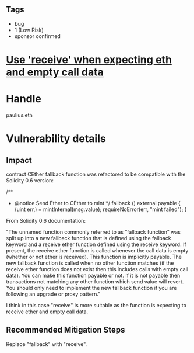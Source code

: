 ## Tags

- bug
- 1 (Low Risk)
- sponsor confirmed

# [Use 'receive' when expecting eth and empty call data](https://github.com/code-423n4/2021-04-basedloans-findings/issues/25) 

# Handle

paulius.eth


# Vulnerability details

## Impact
contract CEther fallback function was refactored to be compatible with the Solidity 0.6 version:

  /**
   * @notice Send Ether to CEther to mint
   */
  fallback () external payable {
      (uint err,) = mintInternal(msg.value);
      requireNoError(err, "mint failed");
  }

From Solidity 0.6 documentation:

"The unnamed function commonly referred to as “fallback function” was split up into a new fallback function that is defined using the fallback keyword and a receive ether function defined using the receive keyword. If present, the receive ether function is called whenever the call data is empty (whether or not ether is received). This function is implicitly payable. The new fallback function is called when no other function matches (if the receive ether function does not exist then this includes calls with empty call data). You can make this function payable or not. If it is not payable then transactions not matching any other function which send value will revert. You should only need to implement the new fallback function if you are following an upgrade or proxy pattern."

I think in this case "receive" is more suitable as the function is expecting to receive ether and empty call data.

## Recommended Mitigation Steps
Replace "fallback" with "receive".

